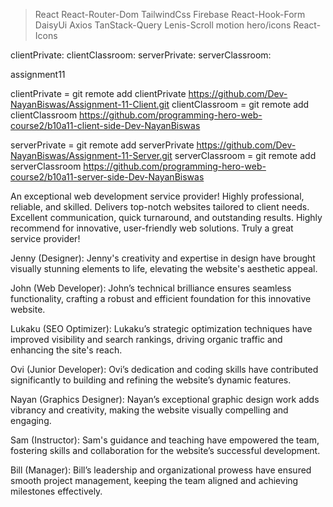 >React
>React-Router-Dom
>TailwindCss
>Firebase
>React-Hook-Form
>DaisyUi
>Axios
>TanStack-Query
>Lenis-Scroll
>motion
>hero/icons
>React-Icons

clientPrivate:
clientClassroom:
serverPrivate:
serverClassroom:





<!--  -->


assignment11

clientPrivate = git remote add clientPrivate https://github.com/Dev-NayanBiswas/Assignment-11-Client.git
clientClassroom = git remote add clientClassroom https://github.com/programming-hero-web-course2/b10a11-client-side-Dev-NayanBiswas

serverPrivate = git remote add serverPrivate https://github.com/Dev-NayanBiswas/Assignment-11-Server.git
serverClassroom =  git remote add serverClassroom https://github.com/programming-hero-web-course2/b10a11-server-side-Dev-NayanBiswas



An exceptional web development service provider! Highly professional, reliable, and skilled. Delivers top-notch websites tailored to client needs. Excellent communication, quick turnaround, and outstanding results. Highly recommend for innovative, user-friendly web solutions. Truly a great service provider!


Jenny (Designer):
Jenny's creativity and expertise in design have brought visually stunning elements to life, elevating the website's aesthetic appeal.

John (Web Developer):
John’s technical brilliance ensures seamless functionality, crafting a robust and efficient foundation for this innovative website.

Lukaku (SEO Optimizer):
Lukaku’s strategic optimization techniques have improved visibility and search rankings, driving organic traffic and enhancing the site's reach.

Ovi (Junior Developer):
Ovi’s dedication and coding skills have contributed significantly to building and refining the website’s dynamic features.

Nayan (Graphics Designer):
Nayan’s exceptional graphic design work adds vibrancy and creativity, making the website visually compelling and engaging.

Sam (Instructor):
Sam's guidance and teaching have empowered the team, fostering skills and collaboration for the website’s successful development.

Bill (Manager):
Bill’s leadership and organizational prowess have ensured smooth project management, keeping the team aligned and achieving milestones effectively.
